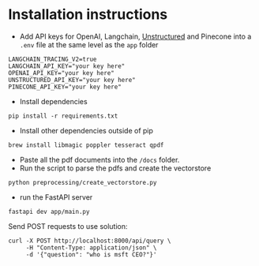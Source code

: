 # Installation instructions

- Add API keys for OpenAI, Langchain, [Unstructured](https://unstructured.io/) and Pinecone into a `.env` file at the same level as the `app` folder

```
LANGCHAIN_TRACING_V2=true
LANGCHAIN_API_KEY="your key here"
OPENAI_API_KEY="your key here"
UNSTRUCTURED_API_KEY="your key here"
PINECONE_API_KEY="your key here"
```

- Install dependencies

```
pip install -r requirements.txt
```

- Install other dependencies outside of pip

```
brew install libmagic poppler tesseract qpdf
```

- Paste all the pdf documents into the `/docs` folder.
- Run the script to parse the pdfs and create the vectorstore

```
python preprocessing/create_vectorstore.py
```

- run the FastAPI server

```
fastapi dev app/main.py
```

Send POST requests to use solution:

```
curl -X POST http://localhost:8000/api/query \
     -H "Content-Type: application/json" \
     -d '{"question": "who is msft CEO?"}'
```
